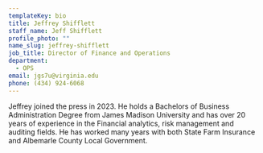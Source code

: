 ```yaml
---
templateKey: bio
title: Jeffrey Shifflett
staff_name: Jeff Shifflett
profile_photo: ""
name_slug: jeffrey-shifflett
job_title: Director of Finance and Operations
department:
  - OPS
email: jgs7u​@​virginia.edu
phone: (434) 924-6068
---
```

Jeffrey joined the press in 2023. He holds a Bachelors of Business Administration Degree from James Madison University and has over 20 years of experience in the Financial analytics, risk management and auditing fields. He has worked many years with both State Farm Insurance and Albemarle County Local Government.